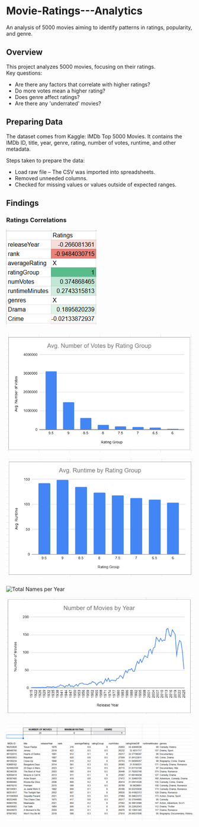 # Movie-Ratings---Analytics

An analysis of 5000 movies aiming to identify patterns in ratings, popularity, and genre.


## Overview
This project analyzes 5000 movies, focusing on their ratings.  
Key questions:
- Are there any factors that correlate with higher ratings?
- Do more votes mean a higher rating?
- Does genre affect ratings?
- Are there any 'underrated' movies?

## Preparing Data
The dataset comes from Kaggle: IMDb Top 5000 Movies.
It contains the IMDb ID, title, year, genre, rating, number of votes, runtime, and other metadata.

Steps taken to prepare the data:
- Load raw file – The CSV was imported into spreadsheets.
- Removed unneeded columns.
- Checked for missing values or values outside of expected ranges.

## Findings
### Ratings Correlations

![Total Names per Year](Plots/ratingsCorr.png)

###
![Total Names per Year](Plots/votesbyRating.png)

![Total Names per Year](Plots/runtimebyRating.png)

###
![Total Names per Year](Plots/ratingsbyYear.png)

![Total Names per Year](Plots/moviesbyYear.png)

###
![Total Names per Year](Plots/underratedMovies.png)
